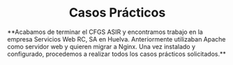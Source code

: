 <h1 align="center"> Casos Prácticos </h1>
**Acabamos de terminar el CFGS ASIR y encontramos trabajo en la empresa Servicios Web RC, SA en Huelva. Anteriormente utilizaban Apache como servidor web y quieren migrar a Nginx. Una vez instalado y configurado, procedemos a realizar todos los casos prácticos solicitados.**

